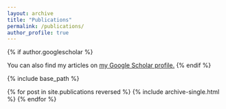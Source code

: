 ```yaml
---
layout: archive
title: "Publications"
permalink: /publications/
author_profile: true
---
```


<!-- --> {% if author.googlescholar %}
  You can also find my articles on <u><a href="{{author.googlescholar}}">my Google Scholar profile</a>.</u>
{% endif %}

<!-- --> {% include base_path %}

{% for post in site.publications reversed %}
  {% include archive-single.html %}
{% endfor %}
